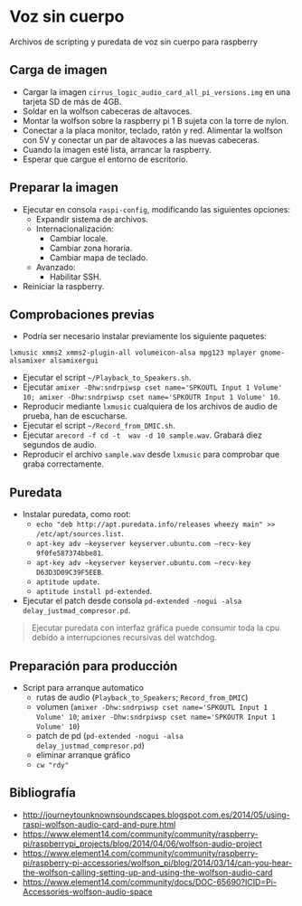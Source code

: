 # Voz sin cuerpo #

Archivos de scripting y puredata de voz sin cuerpo para raspberry

## Carga de imagen ##

-   Cargar la imagen `cirrus_logic_audio_card_all_pi_versions.img` en una tarjeta SD de más de 4GB.
-   Soldar en la wolfson cabeceras de altavoces.
-   Montar la wolfson sobre la raspberry pi 1 B sujeta con la torre de nylon.
-   Conectar a la placa monitor, teclado, ratón y red. Alimentar la wolfson con 5V y conectar un par de altavoces a las nuevas cabeceras.
-   Cuando la imagen esté lista, arrancar la raspberry.
-   Esperar que cargue el entorno de escritorio.

## Preparar la imagen ##

-   Ejecutar en consola `raspi-config`, modificando las siguientes opciones:
    *   Expandir sistema de archivos.
    *   Internacionalización:
        +   Cambiar locale.
        +   Cambiar zona horaria.
        +   Cambiar mapa de teclado.
    *   Avanzado:
        +   Habilitar SSH.
-   Reiniciar la raspberry.

## Comprobaciones previas ##

-   Podría ser necesario instalar previamente los siguiente paquetes:
```
lxmusic xmms2 xmms2-plugin-all volumeicon-alsa mpg123 mplayer gnome-alsamixer alsamixergui
```
-   Ejecutar el script `~/Playback_to_Speakers.sh`.
-   Ejecutar `amixer -Dhw:sndrpiwsp cset name='SPKOUTL Input 1 Volume' 10; amixer -Dhw:sndrpiwsp cset name='SPKOUTR Input 1 Volume' 10`.
-   Reproducir mediante `lxmusic` cualquiera de los archivos de audio de prueba, han de escucharse.
-   Ejecutar el script `~/Record_from_DMIC.sh`.
-   Ejecutar `arecord -f cd -t  wav -d 10 sample.wav`. Grabará diez segundos de audio.
-   Reproducir el archivo `sample.wav` desde `lxmusic` para comprobar que graba correctamente.

## Puredata ##

-   Instalar puredata, como root:
    *   `echo "deb http://apt.puredata.info/releases wheezy main" >> /etc/apt/sources.list`.
    *   `apt-key adv –keyserver keyserver.ubuntu.com –recv-key 9f0fe587374bbe81`.
    *   `apt-key adv –keyserver keyserver.ubuntu.com –recv-key D63D3D09C39F5EEB`.
    *   `aptitude update`.
    *   `aptitude install pd-extended`.
-   Ejecutar el patch desde consola `pd-extended -nogui -alsa delay_justmad_compresor.pd`.

> Ejecutar puredata con interfaz gráfica puede consumir toda la cpu debido a interrupciones recursivas del watchdog.

## Preparación para producción ##

-   Script para arranque automatico
    *   rutas de audio (`Playback_to_Speakers`; `Record_from_DMIC`)
    *   volumen (`amixer -Dhw:sndrpiwsp cset name='SPKOUTL Input 1 Volume' 10`; `amixer -Dhw:sndrpiwsp cset name='SPKOUTR Input 1 Volume' 10`)
    *   patch de pd (`pd-extended -nogui -alsa delay_justmad_compresor.pd`)
    *   eliminar arranque gráfico
    *   `cw "rdy"`

## Bibliografía ##

-   http://journeytounknownsoundscapes.blogspot.com.es/2014/05/using-raspi-wolfson-audio-card-and-pure.html
-   https://www.element14.com/community/community/raspberry-pi/raspberrypi_projects/blog/2014/04/06/wolfson-audio-project
-   https://www.element14.com/community/community/raspberry-pi/raspberry-pi-accessories/wolfson_pi/blog/2014/03/14/can-you-hear-the-wolfson-calling-setting-up-and-using-the-wolfson-audio-card
-   https://www.element14.com/community/docs/DOC-65690?ICID=Pi-Accessories-wolfson-audio-space
